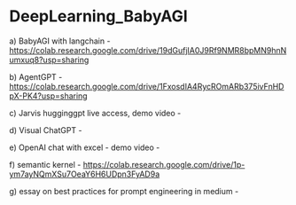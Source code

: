 # DeepLearning_BabyAGI

a) BabyAGI with langchain - https://colab.research.google.com/drive/19dGufjIA0J9Rf9NMR8bpMN9hnNumxuq8?usp=sharing

b) AgentGPT - https://colab.research.google.com/drive/1FxosdIA4RycROmARb375ivFnHDpX-PK4?usp=sharing

c) Jarvis hugginggpt live access, demo video - 

d) Visual ChatGPT - 

e)  OpenAI chat with excel - demo video - 

f) semantic kernel - https://colab.research.google.com/drive/1p-ym7ayNQmXSu7OeaY6H6UDpn3FyAD9a

g) essay on best practices for prompt engineering in medium -
